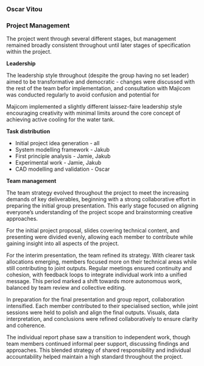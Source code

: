 ### Oscar Vitou ###

### Project Management ###

The project went through several different stages, but management remained broadly consistent throughout until later stages of specification within the project.

**Leadership**

The leadership style throughout (despite the group having no set leader) aimed to be transformative and democratic - changes were discussed with the rest of the team befor implementation, and consultation with Majicom was conducted regularly to avoid confusion and potential for 

Majicom implemented a slightly different laissez-faire leadership style encouraging creativity with minimal limits around the core concept of achieving active cooling for the water tank.

**Task distribution**

- Initial project idea generation - all
- System modelling framework - Jakub
- First principle analysis - Jamie, Jakub
- Experimental work - Jamie, Jakub
- CAD modelling and validation - Oscar

**Team management**

The team strategy evolved throughout the project to meet the increasing demands of key deliverables, beginning with a strong collaborative effort in preparing the initial group presentation. This early stage focused on aligning everyone’s understanding of the project scope and brainstorming creative approaches. 

For the initial project proposal, slides covering technical content,  and presenting were divided evenly, allowing each member to contribute while gaining insight into all aspects of the project.

For the interim presentation, the team refined its strategy. With clearer task allocations emerging, members focused more on their technical areas while still contributing to joint outputs. Regular meetings ensured continuity and cohesion, with feedback loops to integrate individual work into a unified message. This period marked a shift towards more autonomous work, balanced by team review and collective editing.

In preparation for the final presentation and group report, collaboration intensified. Each member contributed to their specialised section, while joint sessions were held to polish and align the final outputs. Visuals, data interpretation, and conclusions were refined collaboratively to ensure clarity and coherence.

The individual report phase saw a transition to independent work, though team members continued informal peer support, discussing findings and approaches. This blended strategy of shared responsibility and individual accountability helped maintain a high standard throughout the project.

